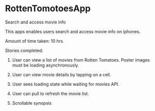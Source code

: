 # RottenTomotoesApp
Search and access movie info

This apps enables users search and access movie info on iphones.

Amount of time taken: 10 hrs. 

Stories completed:

1. User can view a list of movies from Rotten Tomatoes. Poster images must be loading asynchronously.

2. User can view movie details by tapping on a cell.

3. User sees loading state while waiting for movies API.

4. User can pull to refresh the movie list.

5. Scrollable synopsis

